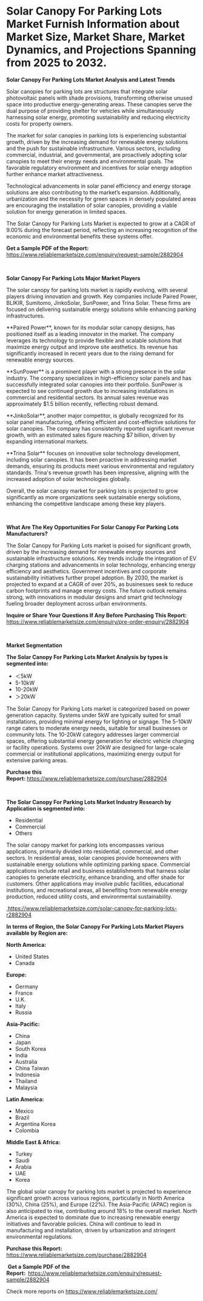<p><h1>Solar Canopy For Parking Lots Market Furnish Information about Market Size, Market Share, Market Dynamics, and Projections Spanning from 2025 to 2032.</h1></p><p><strong>Solar Canopy For Parking Lots Market Analysis and Latest Trends</strong></p>
<p><p>Solar canopies for parking lots are structures that integrate solar photovoltaic panels with shade provisions, transforming otherwise unused space into productive energy-generating areas. These canopies serve the dual purpose of providing shelter for vehicles while simultaneously harnessing solar energy, promoting sustainability and reducing electricity costs for property owners.</p><p>The market for solar canopies in parking lots is experiencing substantial growth, driven by the increasing demand for renewable energy solutions and the push for sustainable infrastructure. Various sectors, including commercial, industrial, and governmental, are proactively adopting solar canopies to meet their energy needs and environmental goals. The favorable regulatory environment and incentives for solar energy adoption further enhance market attractiveness.</p><p>Technological advancements in solar panel efficiency and energy storage solutions are also contributing to the market’s expansion. Additionally, urbanization and the necessity for green spaces in densely populated areas are encouraging the installation of solar canopies, providing a viable solution for energy generation in limited spaces. </p><p>The Solar Canopy for Parking Lots Market is expected to grow at a CAGR of 9.00% during the forecast period, reflecting an increasing recognition of the economic and environmental benefits these systems offer.</p></p>
<p><strong>Get a Sample PDF of the Report:&nbsp;</strong> <a href="https://www.reliablemarketsize.com/enquiry/request-sample/2882904?utm_campaign=2439&utm_medium=2&utm_source=Github&utm_content=ia&utm_term=13032025&utm_id=solar-canopy-for-parking-lots">https://www.reliablemarketsize.com/enquiry/request-sample/2882904</a></p>
<p>&nbsp;</p>
<p><strong>Solar Canopy For Parking Lots Major Market Players</strong></p>
<p><p>The solar canopy for parking lots market is rapidly evolving, with several players driving innovation and growth. Key companies include Paired Power, BLIKIR, Sumitomo, JinkoSolar, SunPower, and Trina Solar. These firms are focused on delivering sustainable energy solutions while enhancing parking infrastructures.</p><p>**Paired Power**, known for its modular solar canopy designs, has positioned itself as a leading innovator in the market. The company leverages its technology to provide flexible and scalable solutions that maximize energy output and improve site aesthetics. Its revenue has significantly increased in recent years due to the rising demand for renewable energy sources.</p><p>**SunPower** is a prominent player with a strong presence in the solar industry. The company specializes in high-efficiency solar panels and has successfully integrated solar canopies into their portfolio. SunPower is expected to see continued growth due to increasing installations in commercial and residential sectors. Its annual sales revenue was approximately $1.5 billion recently, reflecting robust demand.</p><p>**JinkoSolar**, another major competitor, is globally recognized for its solar panel manufacturing, offering efficient and cost-effective solutions for solar canopies. The company has consistently reported significant revenue growth, with an estimated sales figure reaching $7 billion, driven by expanding international markets.</p><p>**Trina Solar** focuses on innovative solar technology development, including solar canopies. It has been proactive in addressing market demands, ensuring its products meet various environmental and regulatory standards. Trina's revenue growth has been impressive, aligning with the increased adoption of solar technologies globally.</p><p>Overall, the solar canopy market for parking lots is projected to grow significantly as more organizations seek sustainable energy solutions, enhancing the competitive landscape among these key players.</p></p>
<p>&nbsp;</p>
<p><strong>What Are The Key Opportunities For Solar Canopy For Parking Lots Manufacturers?</strong></p>
<p><p>The Solar Canopy for Parking Lots market is poised for significant growth, driven by the increasing demand for renewable energy sources and sustainable infrastructure solutions. Key trends include the integration of EV charging stations and advancements in solar technology, enhancing energy efficiency and aesthetics. Government incentives and corporate sustainability initiatives further propel adoption. By 2030, the market is projected to expand at a CAGR of over 20%, as businesses seek to reduce carbon footprints and manage energy costs. The future outlook remains strong, with innovations in modular designs and smart grid technology fueling broader deployment across urban environments.</p></p>
<p><strong>Inquire or Share Your Questions If Any Before Purchasing This Report:</strong> <a href="https://www.reliablemarketsize.com/enquiry/pre-order-enquiry/2882904?utm_campaign=2439&utm_medium=2&utm_source=Github&utm_content=ia&utm_term=13032025&utm_id=solar-canopy-for-parking-lots">https://www.reliablemarketsize.com/enquiry/pre-order-enquiry/2882904</a></p>
<p>&nbsp;</p>
<p><strong>Market Segmentation</strong></p>
<p><strong>The Solar Canopy For Parking Lots Market Analysis by types is segmented into:</strong></p>
<p><ul><li>＜5kW</li><li>5-10kW</li><li>10-20kW</li><li>＞20kW</li></ul></p>
<p><p>The Solar Canopy for Parking Lots market is categorized based on power generation capacity. Systems under 5kW are typically suited for small installations, providing minimal energy for lighting or signage. The 5-10kW range caters to moderate energy needs, suitable for small businesses or community lots. The 10-20kW category addresses larger commercial spaces, offering substantial energy generation for electric vehicle charging or facility operations. Systems over 20kW are designed for large-scale commercial or institutional applications, maximizing energy output for extensive parking areas.</p></p>
<p><strong>Purchase this Report:&nbsp;</strong><a href="https://www.reliablemarketsize.com/purchase/2882904?utm_campaign=2439&utm_medium=2&utm_source=Github&utm_content=ia&utm_term=13032025&utm_id=solar-canopy-for-parking-lots">https://www.reliablemarketsize.com/purchase/2882904</a></p>
<p>&nbsp;</p>
<p><strong>The Solar Canopy For Parking Lots Market Industry Research by Application is segmented into:</strong></p>
<p><ul><li>Residential</li><li>Commercial</li><li>Others</li></ul></p>
<p><p>The solar canopy market for parking lots encompasses various applications, primarily divided into residential, commercial, and other sectors. In residential areas, solar canopies provide homeowners with sustainable energy solutions while optimizing parking space. Commercial applications include retail and business establishments that harness solar canopies to generate electricity, enhance branding, and offer shade for customers. Other applications may involve public facilities, educational institutions, and recreational areas, all benefiting from renewable energy production, reduced utility costs, and environmental sustainability.</p></p>
<p><a href="https://www.reliablemarketsize.com/solar-canopy-for-parking-lots-r2882904?utm_campaign=2439&utm_medium=2&utm_source=Github&utm_content=ia&utm_term=13032025&utm_id=solar-canopy-for-parking-lots">&nbsp;https://www.reliablemarketsize.com/solar-canopy-for-parking-lots-r2882904</a></p>
<p><strong>In terms of Region, the Solar Canopy For Parking Lots Market Players available by Region are:</strong></p>
<p>
    <p> <strong> North America: </strong>
        <ul>
            <li>United States</li>
            <li>Canada</li>
        </ul>
        </p> 
    <p> <strong> Europe: </strong>
        <ul>
            <li>Germany</li>
            <li>France</li>
            <li>U.K.</li>
            <li>Italy</li>
            <li>Russia</li>
        </ul>
        </p> 
    <p> <strong> Asia-Pacific: </strong>
        <ul>
            <li>China</li>
            <li>Japan</li>
            <li>South Korea</li>
            <li>India</li>
            <li>Australia</li>
            <li>China Taiwan</li>
            <li>Indonesia</li>
            <li>Thailand</li>
            <li>Malaysia</li>
        </ul>
        </p> 
    <p> <strong> Latin America: </strong>
        <ul>
            <li>Mexico</li>
            <li>Brazil</li>
            <li>Argentina Korea</li>
            <li>Colombia</li>
        </ul>
        </p> 
    <p> <strong> Middle East & Africa: </strong>
        <ul>
            <li>Turkey</li>
            <li>Saudi</li>
            <li>Arabia</li>
            <li>UAE</li>
            <li>Korea</li>
        </ul>
    </p>
    </p>
<p><p>The global solar canopy for parking lots market is projected to experience significant growth across various regions, particularly in North America (30%), China (25%), and Europe (22%). The Asia-Pacific (APAC) region is also anticipated to rise, contributing around 18% to the overall market. North America is expected to dominate due to increasing renewable energy initiatives and favorable policies. China will continue to lead in manufacturing and installation, driven by urbanization and stringent environmental regulations.</p></p>
<p><strong>Purchase this Report: </strong><a href="https://www.reliablemarketsize.com/purchase/2882904?utm_campaign=2439&utm_medium=2&utm_source=Github&utm_content=ia&utm_term=13032025&utm_id=solar-canopy-for-parking-lots">https://www.reliablemarketsize.com/purchase/2882904</a></p>
<p>&nbsp;<strong>Get a Sample PDF of the Report:&nbsp;&nbsp;</strong><a href="https://www.reliablemarketsize.com/enquiry/request-sample/2882904?utm_campaign=2439&utm_medium=2&utm_source=Github&utm_content=ia&utm_term=13032025&utm_id=solar-canopy-for-parking-lots">https://www.reliablemarketsize.com/enquiry/request-sample/2882904</a></p>
<p><strong></strong></p>
<p>Check more reports on <a href="https://www.reliablemarketsize.com/?utm_campaign=2439&utm_medium=2&utm_source=Github&utm_content=ia&utm_term=13032025&utm_id=solar-canopy-for-parking-lots">https://www.reliablemarketsize.com/</a></p>